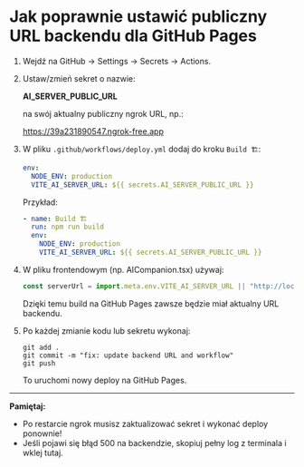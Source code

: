 # Jak poprawnie ustawić publiczny URL backendu dla GitHub Pages

1. Wejdź na GitHub → Settings → Secrets → Actions.
2. Ustaw/zmień sekret o nazwie:
   
   **AI_SERVER_PUBLIC_URL**

   na swój aktualny publiczny ngrok URL, np.:

   https://39a231890547.ngrok-free.app

3. W pliku `.github/workflows/deploy.yml` dodaj do kroku `Build 🏗️`:

   ```yaml
   env:
     NODE_ENV: production
     VITE_AI_SERVER_URL: ${{ secrets.AI_SERVER_PUBLIC_URL }}
   ```

   Przykład:
   ```yaml
   - name: Build 🏗️
     run: npm run build
     env:
       NODE_ENV: production
       VITE_AI_SERVER_URL: ${{ secrets.AI_SERVER_PUBLIC_URL }}
   ```

4. W pliku frontendowym (np. AICompanion.tsx) używaj:
   ```js
   const serverUrl = import.meta.env.VITE_AI_SERVER_URL || "http://localhost:3001";
   ```
   Dzięki temu build na GitHub Pages zawsze będzie miał aktualny URL backendu.

5. Po każdej zmianie kodu lub sekretu wykonaj:
   ```
   git add .
   git commit -m "fix: update backend URL and workflow"
   git push
   ```
   To uruchomi nowy deploy na GitHub Pages.

---

**Pamiętaj:**
- Po restarcie ngrok musisz zaktualizować sekret i wykonać deploy ponownie!
- Jeśli pojawi się błąd 500 na backendzie, skopiuj pełny log z terminala i wklej tutaj.
